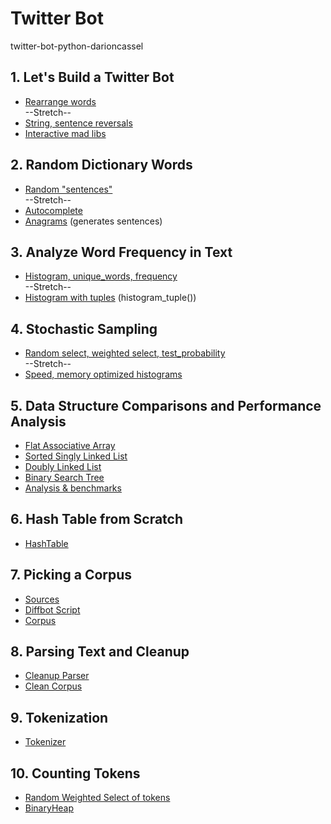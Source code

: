 # Twitter Bot
twitter-bot-python-darioncassel

## 1. Let's Build a Twitter Bot
* [Rearrange words](rearrange.py)
<br>--Stretch--
* [String, sentence reversals](reverse.py)
* [Interactive mad libs](madlibs.py)

## 2. Random Dictionary Words
* [Random "sentences"](dictionary_words.py)
<br>--Stretch--
* [Autocomplete](autocomplete.py)
* [Anagrams](anagram.py) (generates sentences)

## 3. Analyze Word Frequency in Text
* [Histogram, unique_words, frequency](frequency.py)
<br>--Stretch--
* [Histogram with tuples](frequency.py) (histogram_tuple())

## 4. Stochastic Sampling
* [Random select, weighted select, test_probability](sampling.py)
<br>--Stretch--
* [Speed, memory optimized histograms](histogram.py)

## 5. Data Structure Comparisons and Performance Analysis
* [Flat Associative Array](flatassociativearray.py)
* [Sorted Singly Linked List](sortedsinglylinkedlist.py)
* [Doubly Linked List](doublylinkedlist.py)
* [Binary Search Tree](binarysearchtree.py)
* [Analysis & benchmarks](histogram_tester.py)

## 6. Hash Table from Scratch
* [HashTable](hashtable.py)

## 7. Picking a Corpus
* [Sources](pages.txt)
* [Diffbot Script](diffbot_script.py)
* [Corpus](corpus.txt)

## 8. Parsing Text and Cleanup
* [Cleanup Parser](cleanup_parser.py)
* [Clean Corpus](clean_corpus.txt)

## 9. Tokenization
* [Tokenizer](tokenize.py)

## 10. Counting Tokens
* [Random Weighted Select of tokens](token_hgram.py)
* [BinaryHeap](binaryheap.py)
